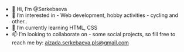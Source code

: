 - 👋 Hi, I’m @Serkebaeva
- 👀 I’m interested in - Web development, hobby activities - cycling and other..
- 🌱 I’m currently learning HTML, CSS
- 📫 I’m looking to collaborate on - some social projects, so fill free to reach me by:
aizada.serkebaeva.pls@gmail.com

<!---
Serkebaeva/Serkebaeva is a ✨ special ✨ repository because its `README.md` (this file) appears on your GitHub profile.
You can click the Preview link to take a look at your changes.
--->
